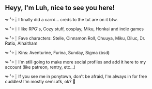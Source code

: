 ## Heyy, I'm Luh, nice to see you here!

↬ ˚✧┊ I finally did a carrd... creds to the tut are on it btw.

↬ ˚✧┊ I like RPG's, Cozy stuff, cosplay, Miku, Honkai and indie games

↬ ˚✧┊ Fave characters: Stelle, Cinnamon Roll, Chuuya, Miku, Diluc, Dr. Ratio, Alhaitham

↬ ˚✧┊ Kins: Aventurine, Furina, Sunday, Sigma (bsd)

↬ ˚✧┊ I'm still going to make more social profiles and add it here to my account (like patreon, rentry, etc...)

↬ ˚✧┊ If you see me in ponytown, don't be afraid, I'm always in for free cuddles! I'm mostly semi afk, ok? 🤍
